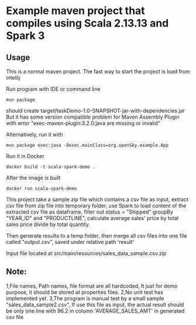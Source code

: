 # Example maven project that compiles using Scala 2.13.13 and Spark 3

## Usage

This is a normal maven project. The fast way to start the project is load from intellij

Run program with IDE or command line
```
mvn package
```
should create target/taskDemo-1.0-SNAPSHOT-jar-with-dependencies.jar
But it has some version compatible problem for Maven Assembly Plugin with error "exec-maven-plugin:3.2.0:java are missing or invalid"

Alternatively, run it with 
```
mvn package exec:java -Dexec.mainClass=org.openSky.example.App
```

Run it in Docker
```
docker build -t scala-spark-demo .
```
After the image is built
```
docker run scala-spark-demo
```

This project take a sample zip file which contains a csv file as input, 
extract csv file from zip file into temporary folder, 
use Spark to load content of the extracted csv file as dataframe,
filter out status = "Shipped"
groupBy "YEAR_ID" and "PRODUCTLINE", calculate average sales' price by total sales price divide by total quantity. 

Then generate results to a temp folder, then merge all csv files into one file called "output.csv", saved under relative path 'result'

Input file located at 
src/main/resources/sales_data_sample.csv.zip

## Note:
1,File names, Path names, file format are all hardcoded, It just for demo purpose, it should be stored at properties files.
2,No unit test has implemented yet.
3,The program is manual test by a small sample "sales_data_sample2.csv", If use this file as input, the actual result should be only one line with 96.2 in column 'AVERAGE_SALES_AMT' in generated csv file